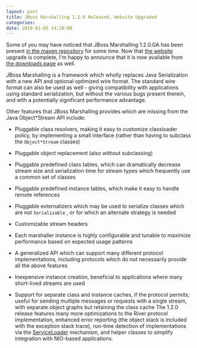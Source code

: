 ```yaml
---
layout: post
title: JBoss Marshalling 1.2.0 Released, Website Upgraded
categories: 
date: 2010-01-05 14:28:00
---
```

 Some of you may have noticed that JBoss Marshalling 1.2.0.GA has been present [in the maven repository](http://repository.jboss.org/maven2/org/jboss/marshalling/ "") for some time. Now that [the website](http://www.jboss.org/jbossmarshalling "") upgrade is complete, I'm happy to announce that it is now available from [the downloads page](http://www.jboss.org/jbossmarshalling/downloads "") as well.

JBoss Marshalling is a framework which wholly replaces Java Serialization with a new API and optional optimized wire format. The standard wire format can also be used as well - giving compatibility with applications using standard serialization, but without the various bugs present therein, and with a potentially significant performance advantage.

Other features that JBoss Marshalling provides which are missing from the Java Object*Stream API include:

* Pluggable class resolvers, making it easy to customize classloader policy, by implementing a small interface (rather than having to subclass the `Object*Stream` classes)

* Pluggable object replacement (also without subclassing)

* Pluggable predefined class tables, which can dramatically decrease stream size and serialization time for stream types which frequently use a common set of classes

* Pluggable predefined instance tables, which make it easy to handle remote references

* Pluggable externalizers which may be used to serialize classes which are not `Serializable` , or for which an alternate strategy is needed

* Customizable stream headers

* Each marshaller instance is highly configurable and tunable to maximize performance based on expected usage patterns

* A generalized API which can support many different protocol implementations, including protocols which do not necessarily provide all the above features

* Inexpensive instance creation, beneficial to applications where many short-lived streams are used

* Support for separate class and instance caches, if the protocol permits; useful for sending multiple messages or requests with a single stream, with separate object graphs but retaining the class cache The 1.2.0 release features many more optimizations to the River protocol implementation, enhanced error reporting (the object stack is included with the exception stack trace), run-time detection of implementations via the [ServiceLoader](http://java.sun.com/javase/6/docs/api/index.html?java/util/ServiceLoader.html "") mechanism, and helper classes to simplify integration with NIO-based applications.